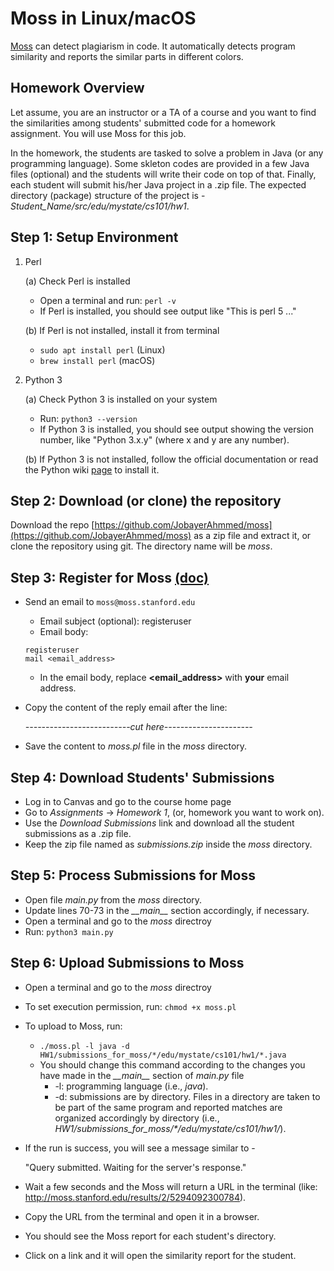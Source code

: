 # Moss in Linux/macOS
[Moss](https://theory.stanford.edu/~aiken/moss/) can detect plagiarism in code.
It automatically detects program similarity and reports the similar parts in
different colors.

## Homework Overview

Let assume, you are an instructor or a TA of a course and you want to find
the similarities among students' submitted code for a homework assignment. 
You will use Moss for this job. 

In the homework, the students are tasked to
solve a problem in Java (or any programming language). 
Some skleton codes are provided in a few Java files
(optional) and the students will write their code on top of that. Finally,
each student will submit his/her Java project in a .zip file. The expected 
directory (package) structure of the project is - 
*Student_Name/src/edu/mystate/cs101/hw1*.

## Step 1: Setup Environment 

1. Perl

    (a) Check Perl is installed
    - Open a terminal and run: `perl -v`
    - If Perl is installed, you should see output like "This is perl 5 ..."

    (b) If Perl is not installed, install it from terminal
    - `sudo apt install perl` (Linux)
    - `brew install perl` (macOS)

2. Python 3

    (a) Check Python 3 is installed on your system
    - Run: `python3 --version`
    - If Python 3 is installed, you should see output showing the version 
      number, like "Python 3.x.y" (where x and y are any number).

    (b) If Python 3 is not installed, follow the official documentation 
    or read the Python wiki 
    [page](https://wiki.python.org/moin/BeginnersGuide/Download) to install it.

## Step 2: Download (or clone) the repository

Download the repo 
[https://github.com/JobayerAhmmed/moss](https://github.com/JobayerAhmmed/moss)
as a zip file and extract it, or clone the repository using git.
The directory name will be *moss*.

## Step 3: Register for Moss [(doc)](https://theory.stanford.edu/~aiken/moss/#:~:text=Registering%20for%20Moss)

- Send an email to `moss@moss.stanford.edu`
    - Email subject (optional): registeruser
    - Email body: 
    ```
    registeruser
    mail <email_address>
    ```
    - In the email body, replace **<email_address>** with **your** email address.

- Copy the content of the reply email after the line:
    
    *--------------------------cut here----------------------*
- Save the content to *moss.pl* file in the *moss* directory.

## Step 4: Download Students' Submissions

- Log in to Canvas and go to the course home page
- Go to *Assignments* -> *Homework 1*, 
  (or, homework you want to work on).
- Use the *Download Submissions* link and download all the student submissions 
  as a .zip file.
- Keep the zip file named as *submissions.zip* inside the *moss* directory.

## Step 5: Process Submissions for Moss

- Open file *main.py* from the *moss* directory.
- Update lines 70-73 in the *\_\_main\_\_* section accordingly, if necessary.
- Open a terminal and go to the *moss* directroy
- Run: `python3 main.py`

## Step 6: Upload Submissions to Moss

- Open a terminal and go to the *moss* directroy
- To set execution permission, run: `chmod +x moss.pl`
- To upload to Moss, run: 
    - `./moss.pl -l java -d HW1/submissions_for_moss/*/edu/mystate/cs101/hw1/*.java`
    - You should change this command according to the changes you have made 
      in the *\_\_main\_\_* section of *main.py* file
        - -l: programming language (i.e., *java*).
        - -d: submissions are by directory. Files in a directory are taken to
          be part of the same program and reported matches are organized
          accordingly by directory
          (i.e., *HW1/submissions_for_moss/\*/edu/mystate/cs101/hw1/*).
- If the run is success, you will see a message similar to - 

    "Query submitted.  Waiting for the server's response."
 
- Wait a few seconds and the Moss will return a URL in the terminal 
(like: http://moss.stanford.edu/results/2/5294092300784).
- Copy the URL from the terminal and open it in a browser.
- You should see the Moss report for each student's directory.
- Click on a link and it will open the similarity report for the student.
